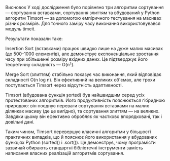 Висновок
У ході дослідження було порівняно три алгоритми сортування — сортування вставками, сортування злиттям та вбудований у Python алгоритм Timsort — за допомогою емпіричного тестування на масивах різних розмірів. Для точного заміру часу виконання використовувався модуль timeit.

Результати показали таке:

Insertion Sort (вставками) працює швидко лише на дуже малих масивах (до 500–1000 елементів), але демонструє експоненціальне зростання часу при збільшенні розміру вхідних даних. Це підтверджує його теоретичну складність — O(n²).

Merge Sort (злиттям) стабільно показує час виконання, який відповідає складності O(n log n). Він ефективний на великих об'ємах, але трохи поступається Timsort через відсутність адаптивності.

Timsort (вбудована функція sorted) був найшвидшим серед усіх протестованих алгоритмів. Його продуктивність пояснюється гібридною природою: він поєднує переваги сортування вставками на малих ділянках масиву (де це вигідно), та сортування злиттям — на великих. Завдяки цьому він ефективно обробляє як частково впорядковані, так і довільні дані.

Таким чином, Timsort перевершує класичні алгоритми у більшості практичних випадків, що й пояснює його використання у вбудованих функціях Python (sorted() і .sort()). Це демонструє, чому програмісти зазвичай обирають стандартні бібліотечні інструменти замість написання власних реалізацій алгоритмів сортування.
